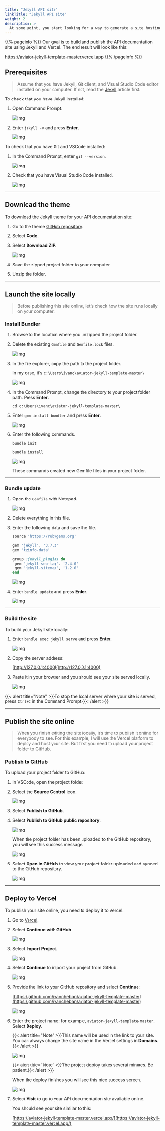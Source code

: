 ```yaml
---
title: "Jekyll API site"
linkTitle: "Jekyll API site"
weight: 2
description: >
  At some point, you start looking for a way to generate a site hosting the API documentation. Yes, all those API endpoints, calls, requests, and parameters illustrated by the code blocks. Tom Johnson, in his [Documenting APIs guide](https://idratherbewriting.com/learnapidoc/) for technical writers shows the [Aviator theme](https://github.com/CloudCannon/aviator-jekyll-template) for Jekyll as an example of the API documentation site. Let's publish this site using the instructions below.
---
```


{{% pageinfo %}}
Our goal is to build and publish the API documentation site using Jekyll and Vercel. The end result will look like this:

https://aviator-jekyll-template-master.vercel.app
{{% /pageinfo %}}

## Prerequisites

> Assume that you have Jekyll, Git client, and Visual Studio Code editor installed on your computer. If not, read the [Jekyll](https://docsy-site.netlify.app/docs/static-site-generators/jekyll/) article first.

To check that you have Jekyll installed:

1. Open Command Prompt.

    ![img](/docs/img/open-cmd.png)

2. Enter `jekyll -v` and press **Enter**.

    ![img](/docs/img/jekyll-version.png)

To check that you have Git and VSCode installed:

1. In the Command Prompt, enter `git --version`.

    ![img](/docs/img/git-version.png)

2. Check that you have Visual Studio Code installed.

    ![img](/docs/img/open-vscode.png)

---

## Download the theme

To download the Jekyll theme for your API documentation site:

1. Go to the theme [GitHub repository](https://github.com/CloudCannon/aviator-jekyll-template).

2. Select **Code**.

3. Select **Download ZIP**.

    ![img](/docs/img/download-theme-aviator.png)

4. Save the zipped project folder to your computer.

5. Unzip the folder.

---

## Launch the site locally

> Before publishing this site online, let’s check how the site runs locally on your computer.

### Install Bundler

1. Browse to the location where you unzipped the project folder.

2. Delete the existing `Gemfile` and `Gemfile.lock` files.

    ![img](/docs/img/delete-gemlock-files.png)

3. In the file explorer, copy the path to the project folder.

    In my case, it’s `c:\Users\ivanc\aviator-jekyll-template-master\`

    ![img](/docs/img/project-folder-path-aviator.png)

4. In the Command Prompt, change the directory to your project folder path. Press **Enter**.

    `cd c:\Users\ivanc\aviator-jekyll-template-master\`

5. Enter `gem install bundler` and press **Enter**.

    ![img](/docs/img/gem-install-bundler-aviator.png)

6. Enter the following commands.

    ```
    bundle init

    bundle install

    ```

    ![img](/docs/img/bundle-init-bundle-install-aviator.png)

    These commands created new Gemfile files in your project folder.

---

### Bundle update

1. Open the `Gemfile` with Notepad.

    ![img](/docs/img/gemfile-edit-aviator.png)

2. Delete everything in this file.

3. Enter the following data and save the file.

    ```ruby
    source 'https://rubygems.org'

    gem 'jekyll', '3.7.2'
    gem 'tzinfo-data'

    group :jekyll_plugins do
     gem 'jekyll-seo-tag', '2.4.0'
     gem 'jekyll-sitemap', '1.2.0'
    end
    ```

    ![img](/docs/img/gemfile-aviator.png)

4. Enter `bundle update` and press **Enter**.

    ![img](/docs/img/bundle-update.png)

---

### Build the site

To build your Jekyll site locally:

1. Enter `bundle exec jekyll serve` and press **Enter**.

    ![img](/docs/img/bundle-exec-jekyll-serve.png)

2. Copy the server address:
    
    [http://127.0.0.1:4000](http://127.0.0.1:4000)

3. Paste it in your browser and you should see your site served locally.

    ![img](/docs/img/site-served-locally-aviator.png)

{{< alert title="Note" >}}To stop the local server where your site is served, press `Ctrl+C` in the Command Prompt.{{< /alert >}}

---

## Publish the site online

> When you finish editing the site locally, it’s time to publish it online for everybody to see. For this example, I will use the Vercel platform to deploy and host your site. But first you need to upload your project folder to GitHub.

### Publish to GitHub

To upload your project folder to GitHub:

1. In VSCode, open the project folder.

2. Select the **Source Control** icon.

    ![img](/docs/img/source-control.png)

3. Select **Publish to GitHub**.

4. Select **Publish to GitHub public repository**.

    ![img](/docs/img/publish-public-repo-aviator.png)

    When the project folder has been uploaded to the GitHub repository, you will see this success message.

    ![img](/docs/img/git-publish-message.png)

5. Select **Open in GitHub** to view your project folder uploaded and synced to the GitHub repository.

    ![img](/docs/img/github-repo-aviator.png)

---

## Deploy to Vercel

To publish your site online, you need to deploy it to Vercel.

1. Go to [Vercel](https://vercel.com/login).

2. Select **Continue with GitHub**.

    ![img](/docs/img/vercel-login.png)

3. Select **Import Project**.

    ![img](/docs/img/import-project.png)

4. Select **Continue** to import your project from GitHub.

    ![img](/docs/img/import-git-repository.png)

5. Provide the link to your GitHub repository and select **Continue**:

    [https://github.com/ivancheban/aviator-jekyll-template-master](https://github.com/ivancheban/aviator-jekyll-template-master)

    ![img](/docs/img/link-to-repo-aviator.png)

6. Enter the project name: for example, `aviator-jekyll-template-master`. Select **Deploy**.

    {{< alert title="Note" >}}This name will be used in the link to your site. You can always change the site name in the Vercel settings in **Domains**.{{< /alert >}}
    
    ![img](/docs/img/deploy-project-aviator.png)

    {{< alert title="Note" >}}The project deploy takes several minutes. Be patient.{{< /alert >}}

    When the deploy finishes you will see this nice success screen.

    ![img](/docs/img/site-published.png)

7.	Select **Visit** to go to your API documentation site available online.
    
    You should see your site similar to this:

    [https://aviator-jekyll-template-master.vercel.app/](https://aviator-jekyll-template-master.vercel.app/)

